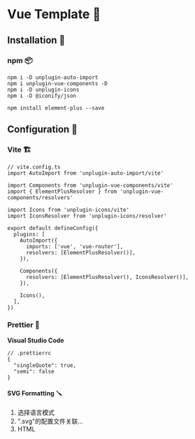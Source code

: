 # Vue Template 💮

## Installation 🔧

### npm 📦

```SH
npm i -D unplugin-auto-import
npm i unplugin-vue-components -D
npm i -D unplugin-icons
npm i -D @iconify/json

npm install element-plus --save
```

## Configuration 📝

### Vite 🏗️

```JS
// vite.config.ts
import AutoImport from 'unplugin-auto-import/vite'

import Components from 'unplugin-vue-components/vite'
import { ElementPlusResolver } from 'unplugin-vue-components/resolvers'

import Icons from 'unplugin-icons/vite'
import IconsResolver from 'unplugin-icons/resolver'

export default defineConfig({
  plugins: [
    AutoImport({
      imports: ['vue', 'vue-router'],
      resolvers: [ElementPlusResolver()],
    }),

    Components({
      resolvers: [ElementPlusResolver(), IconsResolver()],
    }),

    Icons(),
  ],
})
```

### Prettier 🪮

**Visual Studio Code**

```VIM
// .prettierrc
{
  "singleQuote": true,
  "semi": false
}
```

#### SVG Formatting 🪛

1. 选择语言模式
2. ".svg"的配置文件关联...
3. HTML
